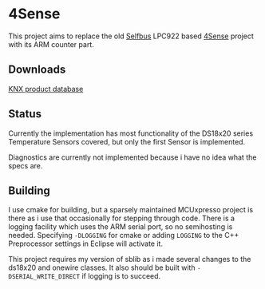 # 4Sense
This project aims to replace the old [Selfbus](https://selfbus.org/wiki/) LPC922 based 
[4Sense](https://selfbus.myxwiki.org/xwiki/bin/view/Geräte/Sensoren/4Sense_Temp_Feuchte) project with its ARM counter part.

## Downloads
[KNX product database](https://github.com/selfbus/software/raw/master/4sense/Releases/4Sense_V28B19.vd1)

## Status
Currently the implementation has most functionality of the DS18x20 series Temperature 
Sensors covered, but only the first Sensor is implemented. 

Diagnostics are currently not implemented because i have no idea what the specs are. 


## Building
I use cmake for building, but a sparsely maintained MCUxpresso project is there
as i use that occasionally for stepping through code.
There is a logging facility which uses the ARM serial port, so no semihosting is
needed. Specifying `-DLOGGING` for cmake or adding `LOGGING` to the C++ Preprocessor 
settings in Eclipse will activate it.

This project requires my version of sblib as i made several changes to the ds18x20
and onewire classes. It also should be built with `-DSERIAL_WRITE_DIRECT` if logging
is to succeed.
